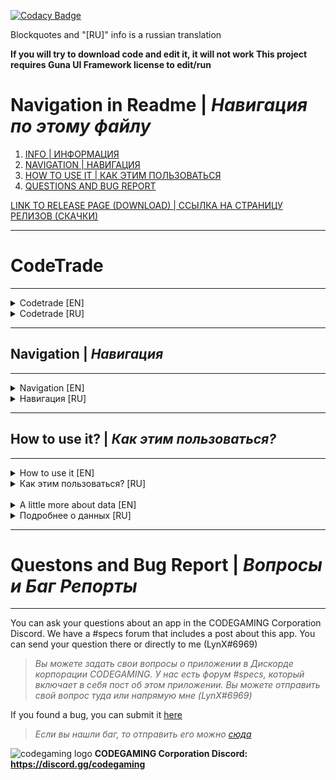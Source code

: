 [![Codacy Badge](https://app.codacy.com/project/badge/Grade/6dad2c6ebb57491398b73bb03a331549)](https://www.codacy.com/gh/LynxarA-Coding/CodeTrade/dashboard?utm_source=github.com&amp;utm_medium=referral&amp;utm_content=LynxarA-Coding/CodeTrade&amp;utm_campaign=Badge_Grade)

Blockquotes and "[RU]" info is a russian translation

**If you will try to download code and edit it, it will not work
This project requires Guna UI Framework license to edit/run**

# Navigation in Readme | *Навигация по этому файлу*

1. [INFO | ИНФОРМАЦИЯ](https://github.com/LynxarA-Coding/CodeTrade/edit/main/README.md#codetrade)
2. [NAVIGATION | НАВИГАЦИЯ](https://github.com/LynxarA-Coding/CodeTrade/edit/main/README.md#navigation--навигация)
3. [HOW TO USE IT | КАК ЭТИМ ПОЛЬЗОВАТЬСЯ](https://github.com/LynxarA-Coding/CodeTrade/edit/main/README.md#how-to-use-it--как-этим-пользоваться)
4. [QUESTIONS AND BUG REPORT](https://github.com/LynxarA-Coding/CodeTrade/edit/main/README.md#questons-and-bug-report--вопросы-и-баг-репорты)

[LINK TO RELEASE PAGE (DOWNLOAD) | ССЫЛКА НА СТРАНИЦУ РЕЛИЗОВ (СКАЧКИ)](https://github.com/LynxarA-Coding/CodeTrade/releases)

---

# CodeTrade

---

<details>
<summary>Codetrade [EN]</summary>
Codetrade is an app for comfortable solo-trading 

Add your trading routes and analyze profit/losses 
</details>

<details>
<summary>Codetrade [RU]</summary>
Codetrade - это приложение для удобной соло-торговли

Добавляйте свои маршруты и Анализируйте Прибыль/Убытки
</details>

---

## Navigation | *Навигация*

---

<details>
<summary>Navigation [EN]</summary>
<b>Navigation menu includes the following pages:</b>

| Page | Description |
| ---- | ----------- |
| Dashboard | Opens a page with a profit graph interface and menu showing information about the last trips. Includes a chart with profits and a setting to show all/by id/1-5 trading trips |
| Deliveries | Opens a deliveries page where you can add a new record of the completed trading route (see below for how to use this page) |
| Settings | Opens a page where you can set up the app environment and delete the saved data |

</details>

<details>
<summary>Навигация [RU]</summary>
<b>В меню навигации есть следующие вкладки:</b>

| Страница | Описание |
| -------- | -------- |
| Панель | Открывает панель с графиком изменения прибыли за торговые поездки и меню, показывающее информацию о последних 1-5 поездках. Включает в себя график с профитом и настройку отображения, чтобы показать все/по айди/1-5 торговых "поездок" |
| Доставки | Открывает панель доставок, где вы можете добавить новую запись о проделанной торговой поездке (см. ниже о том, как этой страницей пользоваться) |
| Настройки | Открывает панель настроек, в которой можно настроить приложение и удалить сохраненные данные |

</details>

---

## How to use it? | *Как этим пользоваться?*

---

<details>
<summary>How to use it [EN]</summary>

1. Open an app<br>
2. Open a "Deliveries" Tab<br>
3. Fill in the fields:
- Choose a commodity name from the dropdown menu (you can click on a letter on the keyboard to immediately go alphabetically to the right place)
- Enter the price (how much did you pay for the commodities)
- Click on "Add Cargo to Ship" button<br>
![image](https://i.imgur.com/0ZRzrfj.png)<br>
4. Add all the cargo you bought separately<br>
5. When all products are added, they will appear in the menu on the right<br>
![image](https://i.imgur.com/2ZWmJBl.png)<br>
6. When you are ready to sell the cargo on a destination point, you need to fill in the cargo sell price and click "Sell Cargo"<br>
7. When you did the previous step for all the cargo, fill in the "Pickup" and "Dropoff" locations (fileds have an autofill function, so you can just start to type and it will suggest the location)<br>
![image](https://i.imgur.com/94wjff9.png)<br>
8. Click "FINISH TRIP". It will save the data as a separate trading trip 

</details>

<details>
<summary>Как этим пользоваться? [RU]</summary>

1. Заходим в приложение<br>
2. Вкладка "Доставки"<br>
3. Заполняем поле Товара:
- Выбираем из выпадающего списка название товара (можно нажать на букву на клавиатуре, чтобы сразу перейти по алфавиту в нужное место)
- Вводим цену, за которую купили данный товар
- Нажимаем на кнопку "Добавить Товар на Корабль"<br>
![image](https://i.imgur.com/0ZRzrfj.png)<br>
4. Добавляем все различные товары, которые купили на разных точках <br>
5. Когда все товары добавлены, они появятся в меню справа:<br>
![image](https://i.imgur.com/2ZWmJBl.png)<br>
6. Когда продаем товары на конечной точке маршрута, вводим в поле "Введите цену продажи" каждого товара ту цену, за которую мы продали товар. Нажимаем "Продать Товар"<br>
7. Когда вы проделали это для каждого товара, вводим в поля "Место покупки" и "Место продажи" соответствующие данные (в полях есть автозаполнение, просто начните вводить название локации по-английски)<br>
![image](https://i.imgur.com/94wjff9.png)<br>
8. Нажимаем на "Завершить Поездку". Это сохранит проделанный маршрут

</details>

<br>

<details>
<summary>A little more about data [EN]</summary>
- The higher an Id, the later you did the trading "trip" (in comparison with the other ones)
- "Intermediate profit" is a profit for the last 1-5 trading trips (depending on how many operations you have selected to display)
- "Final profit" is a profit for all trading trips documented in the application
<br><br>
<b>Do you want to delete/reset/erase your data?</b> <br>
Go to the "Settings" page and click "DELETE DATA" button

![image](https://i.imgur.com/630M6q2.png)<br>
Confirm the deletion of the data and here you go! A fresh start :D (the data is permanently deleted, if you deleted it, then <b>ALL TRADING OPERATIONS</b> will be deleted)
</details>

<details>
<summary>Подробнее о данных [RU]</summary>
- Чем выше (больше) Id - тем позже вы делали торговую "поездку" (в сравнении с остальными)
- Промежуточная прибыль - это прибыль за последние 1-5 торговых операций (в зависимости от того, сколько вы выбрали операций для отображения)
- Конечная прибыль - это прибыль за все торговые операции, задокументированные в приложении
<br><br>
<b>Хотите удалить/сбросить даные?</b> <br>
Переходим во вкладку "Настройки" и нажмаем на кнопку "Удалить Данные"

![image](https://i.imgur.com/630M6q2.png)<br>
Подтверждаем удаление данных и вуаля! Начинаем с чистого листа :D (данные удаляются безвозвратно, если вы их удалили, то удалятся <b>ВСЕ ТОРГОВЫЕ ОПЕРАЦИИ</b>)
</details>

---

# Questons and Bug Report | *Вопросы и Баг Репорты*

---

You can ask your questions about an app in the CODEGAMING Corporation Discord.
We have a #specs forum that includes a post about this app. You can send your question there or directly to me (LynX#6969)
>*Вы можете задать свои вопросы о приложении в Дискорде корпорации CODEGAMING. У нас есть форум #specs, который включает в себя пост об этом приложении. Вы можете отправить свой вопрос туда или напрямую мне (LynX#6969)*

If you found a bug, you can submit it [here](https://github.com/LynxarA-Coding/CodeTrade/issues)
>*Если вы нашли баг, то отправить его можно [сюда](https://github.com/LynxarA-Coding/CodeTrade/issues)*

![codegaming logo](https://i.imgur.com/Rb4aZHL.png)
**CODEGAMING Corporation Discord: https://discord.gg/codegaming**
